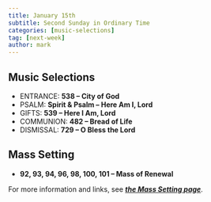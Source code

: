 ```yaml
---
title: January 15th 
subtitle: Second Sunday in Ordinary Time
categories: [music-selections]
tag: [next-week]
author: mark
---
```


## Music Selections

- ENTRANCE: **538 – City of God**
- PSALM: **Spirit & Psalm – Here Am I, Lord**
- GIFTS: **539 – Here I Am, Lord**
- COMMUNION: **482 – Bread of Life**
- DISMISSAL: **729 – O Bless the Lord**

## Mass Setting

- **92, 93, 94, 96, 98, 100, 101 – Mass of Renewal**

For more information and links, see _**[the Mass Setting page](/mass-setting/)**_.
